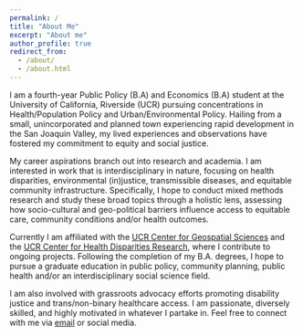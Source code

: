 ```yaml
---
permalink: /
title: "About Me"
excerpt: "About me"
author_profile: true
redirect_from: 
  - /about/
  - /about.html
---
```


I am a fourth-year Public Policy (B.A) and Economics (B.A) student at the University of California, Riverside (UCR) pursuing concentrations in Health/Population Policy and Urban/Environmental Policy. Hailing from a small, unincorporated and planned town experiencing rapid development in the San Joaquin Valley, my lived experiences and observations have fostered my commitment to equity and social justice. 

My career aspirations branch out into research and academia. I am interested in work that is interdisciplinary in nature, focusing on health disparities, environmental (in)justice, transmissible diseases, and equitable community infrastructure. Specifically, I hope to conduct mixed methods research and study these broad topics through a holistic lens, assessing how socio-cultural and geo-political barriers influence access to equitable care, community conditions and/or health outcomes. 

Currently I am affiliated with the [UCR Center for Geospatial Sciences](https://spatial.ucr.edu/) and the [UCR Center for Health Disparities Research](https://healthdisparities.ucr.edu/), where I contribute to ongoing projects. Following the completion of my B.A. degrees, I hope to pursue a graduate education in public policy, community planning, public health and/or an interdisciplinary social science field. 

I am also involved with grassroots advocacy efforts promoting disability justice and trans/non-binary healthcare access. I am passionate, diversely skilled, and highly motivated in whatever I partake in. Feel free to connect with me via [email](mailto:pjutu001@ucr.edu) or social media. 
